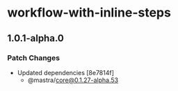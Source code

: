 # workflow-with-inline-steps

## 1.0.1-alpha.0

### Patch Changes

- Updated dependencies [8e7814f]
  - @mastra/core@0.1.27-alpha.53
